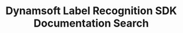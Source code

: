 ---
layout: search-page
title: Dynamsoft Label Recognition SDK Documentation Search
keywords: Dynamsoft Label Recognition SDK Documentation Search
cx: 53a201f66061dfc84
hasFacets: true
---